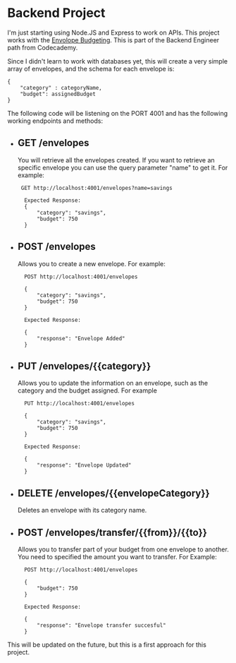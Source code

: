 # Backend Project

I'm just starting using Node.JS and Express to work on APIs. This project works with the [Envolope Budgeting](https://www.thebalancemoney.com/what-is-envelope-budgeting-1293682). This is part of the Backend Engineer path from Codecademy.

Since I didn't learn to work with databases yet, this will create a very simple array of envelopes, and the schema for each envelope is:

    { 
        "category" : categoryName, 
        "budget": assignedBudget 
    }

The following code will be listening on the PORT 4001 and has the following working endpoints and methods:

* ## GET /envelopes
    You will retrieve all the envelopes created. If you want to retrieve an specific envelope you can use the query parameter "name" to get it.
    For example: 

       GET http://localhost:4001/envelopes?name=savings

        Expected Response: 
        {
            "category": "savings",
            "budget": 750
        }

* ## POST /envelopes
    Allows you to create a new envelope. For example:

        POST http://localhost:4001/envelopes    
        
        {
            "category": "savings",
            "budget": 750
        }
        
        Expected Response:

        {
            "response": "Envelope Added"
        }


* ## PUT /envelopes/{{category}}
    Allows you to update the information on an envelope, such as the category and the budget assigned. For example
        
        PUT http://localhost:4001/envelopes    
        
        {
            "category": "savings",
            "budget": 750
        }
        
        Expected Response:

        {
            "response": "Envelope Updated"
        }

* ## DELETE /envelopes/{{envelopeCategory}}
    Deletes an envelope with its category name.


* ## POST /envelopes/transfer/{{from}}/{{to}}
    Allows you to transfer part of your budget from one envelope to another. You need to specified the amount you want to transfer. For Example:

        POST http://localhost:4001/envelopes    
        
        {
            "budget": 750
        }
        
        Expected Response:

        {
            "response": "Envelope transfer succesful"
        }

This will be updated on the future, but this is a first approach for this project.